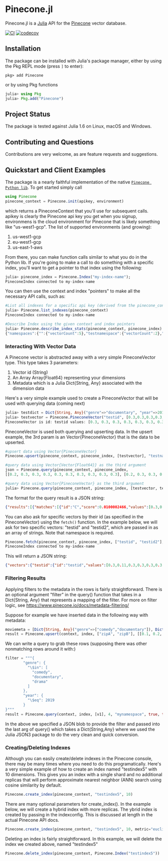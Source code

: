 # Pinecone.jl

Pinecone.jl is a [Julia](https://julialang.org/) API for the [Pinecone](https://pinecone.io) vector database.

[![CI](https://github.com/tullytim/Pinecone.jl/actions/workflows/CI.yml/badge.svg)](https://github.com/tullytim/Pinecone.jl/actions/workflows/CI.yml)
[![codecov](https://codecov.io/gh/tullytim/Pinecone.jl/branch/main/graph/badge.svg?token=9KN1APH5F5)](https://codecov.io/gh/tullytim/Pinecone.jl)
## Installation

The package can be installed with Julia's package manager,
either by using the Pkg REPL mode (press `]` to enter):
```
pkg> add Pinecone
```
or by using Pkg functions
```julia
julia> using Pkg
julia> Pkg.add("Pinecone")
```
## Project Status
The package is tested against Julia 1.6 on Linux, macOS and Windows.

## Contributing and Questions

Contributions are very welcome, as are feature requests and suggestions.

## Quickstart and Client Examples

The package is a nearly faithful implementation of the native [`Pinecone Python lib`](https://www.pinecone.io/docs/quickstart/).  To get started
simply call 
```julia
using Pinecone
pinecone_context = Pinecone.init(apikey, environment) 
```
which returns a PineconeContext that you'll use for subsequent calls.  apikey is clearly the Pinecone api key you get when you signup, environmens is
the cloud environment for Pinecone that is likely something like "us-west1-gcp". The list of supported environments (and growing):
1. us-west1-gcp
2. eu-west1-gcp
3. us-east-1-aws

From there, you can make function calls similar to what you do in the Python lib.  If you're going to make a call to do something with a specific
index, you'll want to get a pointer to that index using the following:
```julia
julia> pinecone_index = Pinecone.Index("my-index-name");
PineconeIndex connected to my-index-name
```
You can then use the context and index "pointers" to make all the necessary API calls, such as:
```julia
#List all indexes for a specific api key (derived from the pinecone_context) object
julia> Pinecone.list_indexes(pinecone_context)
PineconeIndex connected to my-index-name

#Describe Index using the given context and index pointers
julia> Pinecone.describe_index_stats(pinecone_context, pinecone_index)
{"namespaces":{"":{"vectorCount":5},"testnamespace":{"vectorCount":2},"test_namespace":{"vectorCount":1}},"dimension":10}
```
### Interacting With Vector Data
A Pinecone vector is abstracted away with a very simple PineconeVector type.  This type takes 3 parameters:
1. Vector id (String)
2. An Array Array{Float64} representing your dimensions
3. Metadata which is a Julia Dict{String, Any} associated with the dimension data

Here's a very simple example used to create a PineconeVector that will be used with querying data (coming next)
```julia
julia> testdict = Dict{String, Any}("genre"=>"documentary", "year"=>2019);
julia> testvector = Pinecone.PineconeVector("testid", [0.3,0.3,0.3,0.3,0.3,0.3,0.3,0.3,0.4,0.3], testdict)
PineconeVector is id: testid values: [0.3, 0.3, 0.3, 0.3, 0.3, 0.3, 0.3, 0.3, 0.4, 0.3]meta: Dict{String, Any}("genre" => "documentary", "year" => 2019)
```

PineconeVector is used both querying and upserting data.  In the upsert example, the 3rd param is an Vector{PineconeVector} that is the data to be upserted.
```julia
#upsert data using Vector{PineconeVector}
Pinecone.upsert(pinecone_context, pinecone_index, [testvector], "testnamespace")

#query data using Vector{Vector{Float64}} as the third argument
json = Pinecone.query(pinecone_context, pinecone_index,  
[[0.2, 0.3, 0.3, 0.3, 0.3, 0.3, 0.3, 0.3, 0.3, 0.3], [0.2, 0.3, 0.3, 0.3, 0.3, 0.3, 0.3, 0.3, 0.3, 0.3]], 4)

#query data using Vector{PineconeVector} as the third argument
julia> Pinecone.query(pinecone_context, pinecone_index, [testvector, testvector2], 4)
```
The format for the query result is a JSON string:
```json
{"results":[{"matches":[{"id":"C","score":0.0100002466,"values":[0.3,0.3,0.3,0.3,0.3,0.3,0.3,0.3,0.3,0.3]},{"id":"testid","score":0.0561002381,"values":[0.3,0.11,0.3,0.3,0.3,0.3,0.3,0.3,0.4,0.3]},{"id":"B","score":0.09000016,"values":[0.2,0.2,0.2,0.2,0.2,0.2,0.2,0.2,0.2,0.2]},{"id":"E","score":0.130000129,"values":[0.4,0.4,0.4,0.4,0.4,0.4,0.4,0.4,0.4,0.4]}],"namespace":""},{"matches":[{"id":"C","score":0.0100002466,"values":[0.3,0.3,0.3,0.3,0.3,0.3,0.3,0.3,0.3,0.3]},{"id":"testid","score":0.0561002381,"values":[0.3,0.11,0.3,0.3,0.3,0.3,0.3,0.3,0.4,0.3]},{"id":"B","score":0.09000016,"values":[0.2,0.2,0.2,0.2,0.2,0.2,0.2,0.2,0.2,0.2]},{"id":"E","score":0.130000129,"values":[0.4,0.4,0.4,0.4,0.4,0.4,0.4,0.4,0.4,0.4]}],"namespace":""}]}
```

You can also ask for specific vectors by their id (as specified in the PineconeVector) using the ``fetch()`` function.
In the example below, we will ask for two specific vectors: "testid" and "testid2", which are passed in as an array of strings.
Note that namespace is required.

```julia
Pinecone.fetch(pinecone_context, pinecone_index, ["testid", "testid2"], "testnamespace")
PineconeIndex connected to my-index-name
```

This will return a JSON string:
```json
{"vectors":{"testid":{"id":"testid","values":[0.3,0.11,0.3,0.3,0.3,0.3,0.3,0.3,0.4,0.3],"metadata":{"genre":"documentary","year":2019}},"testid2":{"id":"testid2","values":[0.3,0.11,0.3,0.3,0.3,0.3,0.3,0.3,0.4,0.3],"metadata":{"genre":"documentary","year":2019}}},"namespace":"testnamespace"}
```

### Filtering Results
Applying filters to the metadata in the rows is fairly straightforward.  There is an optional argument "filter" in the query() function that takes in a Dict{String, Any} that represents a mapping of the filter.  For more on filter logic, see <https://www.pinecone.io/docs/metadata-filtering/>

Suppose for example we have inserted data in the following way with metadata:
```julia
moviemeta = [Dict{String, Any}("genre"=>["comedy","documentary"]), Dict{String, Any}("genre"=>["comedy","documentary"])]
result = Pinecone.upsert(context, index, ["zipA", "zipB"], [[0.1, 0.2, 0.3, 0.4, 0.3, 0.3, 0.3, 0.3, 0.3, 0.3], [0.9, 0.8, 0.7, 0.6, 0.3, 0.3, 0.3, 0.3, 0.3, 0.3]], moviemeta, "mynamespace")
```
We can write a query to grab these rows (supposing there was other nonmatching rows around it with:)
```julia
filter = """{
        "genre": {
          "\$in": [
            "comedy",
            "documentary",
            "drama"
          ]
        },
        "year": {
          "\$eq": 2019
        }
}"""
result = Pinecone.query(context, index, [v1], 4, "mynamespace", true, true, JSON3.read(filter, Dict{String, Any}))
```
In the above we specified a JSON blob to provide the filter and passed into the last arg of query() which takes a Dict{String,Any} where we used the Julia JSON3 package to do the very clean and quick conversion.  

### Creating/Deleting Indexes
Although you can easily create/delete indexes in the Pinecone console, there may be many times where you need to do this programatically.
Here's a very simple example of how to create an index named "testindex5" with 10 dimensions.  This gives you an index with a single shard  and no additional replicas that will perform approximate nearest neighbor (ANN) search using cosine similarity by default.
```julia
Pinecone.create_index(pinecone_context, "testindex5", 10)
```
There are many optional parameters for create_index().  In the example below, we will create a hybrid index with more replicas.  The ybrid index is created by passing in the indexconfig.  This is discussed at length in the actual Pinecone API docs.
```julia
Pinecone.create_index(pinecone_context, "testindex5", 10, metric="euclidean", indextype="approximated",replicas=2, shards=1, indexconfig=Dict{String,Any}("k_bits"=>512, "hybrid"=>true))
```

Deleting an index is fairly straightforward.  In this example, we will delete the index we created above, named "testindex5"
```julia
Pinecone.delete_index(pinecone_context, Pinecone.Index("testindex5"))
```
